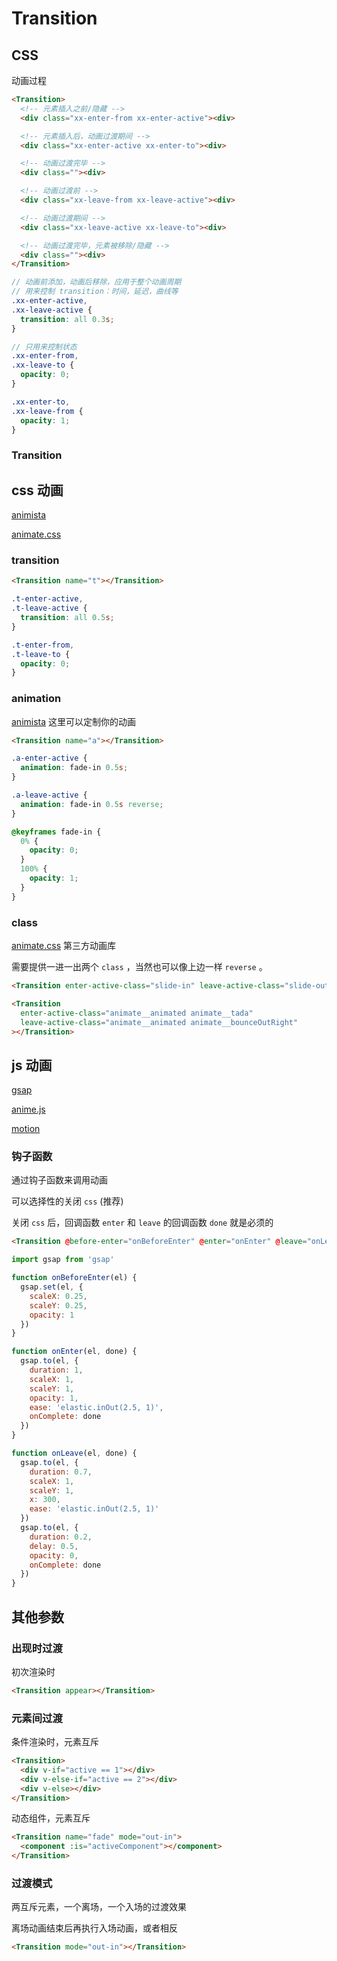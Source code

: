 # Transition

## CSS

动画过程

```html
<Transition>
  <!-- 元素插入之前/隐藏 -->
  <div class="xx-enter-from xx-enter-active"><div>

  <!-- 元素插入后，动画过渡期间 -->
  <div class="xx-enter-active xx-enter-to"><div>

  <!-- 动画过渡完毕 -->
  <div class=""><div>

  <!-- 动画过渡前 -->
  <div class="xx-leave-from xx-leave-active"><div>

  <!-- 动画过渡期间 -->
  <div class="xx-leave-active xx-leave-to"><div>

  <!-- 动画过渡完毕，元素被移除/隐藏 -->
  <div class=""><div>
</Transition>
```

```scss
// 动画前添加，动画后移除，应用于整个动画周期
// 用来控制 transition：时间，延迟，曲线等
.xx-enter-active,
.xx-leave-active {
  transition: all 0.3s;
}

// 只用来控制状态
.xx-enter-from,
.xx-leave-to {
  opacity: 0;
}

.xx-enter-to,
.xx-leave-from {
  opacity: 1;
}
```

### Transition

## css 动画

[animista](https://animista.net/)

[animate.css](https://animate.style/)

### transition

```html
<Transition name="t"></Transition>
```

```scss
.t-enter-active,
.t-leave-active {
  transition: all 0.5s;
}

.t-enter-from,
.t-leave-to {
  opacity: 0;
}
```

### animation

[animista](https://animista.net/) 这里可以定制你的动画

```html
<Transition name="a"></Transition>
```

```scss
.a-enter-active {
  animation: fade-in 0.5s;
}

.a-leave-active {
  animation: fade-in 0.5s reverse;
}

@keyframes fade-in {
  0% {
    opacity: 0;
  }
  100% {
    opacity: 1;
  }
}
```

### class

[animate.css](https://animate.style/) 第三方动画库

需要提供一进一出两个 `class` ，当然也可以像上边一样 `reverse` 。

```html
<Transition enter-active-class="slide-in" leave-active-class="slide-out"></Transition>

<Transition
  enter-active-class="animate__animated animate__tada"
  leave-active-class="animate__animated animate__bounceOutRight"
></Transition>
```

## js 动画

[gsap](https://gsap.com/)

[anime.js](https://animejs.com/)

[motion](https://motion.dev/)

### 钩子函数

通过钩子函数来调用动画

可以选择性的关闭 `css` (推荐)

关闭 `css` 后，回调函数 `enter` 和 `leave` 的回调函数 `done` 就是必须的

```html
<Transition @before-enter="onBeforeEnter" @enter="onEnter" @leave="onLeave" :css="false"></Transition>
```

```js
import gsap from 'gsap'

function onBeforeEnter(el) {
  gsap.set(el, {
    scaleX: 0.25,
    scaleY: 0.25,
    opacity: 1
  })
}

function onEnter(el, done) {
  gsap.to(el, {
    duration: 1,
    scaleX: 1,
    scaleY: 1,
    opacity: 1,
    ease: 'elastic.inOut(2.5, 1)',
    onComplete: done
  })
}

function onLeave(el, done) {
  gsap.to(el, {
    duration: 0.7,
    scaleX: 1,
    scaleY: 1,
    x: 300,
    ease: 'elastic.inOut(2.5, 1)'
  })
  gsap.to(el, {
    duration: 0.2,
    delay: 0.5,
    opacity: 0,
    onComplete: done
  })
}
```

## 其他参数

### 出现时过渡

初次渲染时

```html
<Transition appear></Transition>
```

### 元素间过渡

条件渲染时，元素互斥

```html
<Transition>
  <div v-if="active == 1"></div>
  <div v-else-if="active == 2"></div>
  <div v-else></div>
</Transition>
```

动态组件，元素互斥

```html
<Transition name="fade" mode="out-in">
  <component :is="activeComponent"></component>
</Transition>
```

### 过渡模式

两互斥元素，一个离场，一个入场的过渡效果

离场动画结束后再执行入场动画，或者相反

```html
<Transition mode="out-in"></Transition>
```
